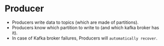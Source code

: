 # Producer

- Producers write data to topics (which are made of partitions).
- Producers know which partition to write to (and which kafka broker has it).
- In case of Kafka broker failures, Producers will `automatically recover`.
